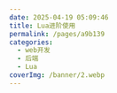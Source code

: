 ```yaml
---
date: 2025-04-19 05:09:46
title: Lua进阶使用
permalink: /pages/a9b139
categories:
  - web开发
  - 后端
  - Lua
coverImg: /banner/2.webp
---
```


